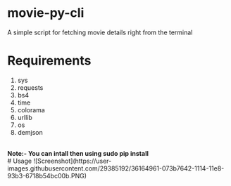 # movie-py-cli
A simple script for fetching movie details right from the terminal

# Requirements
 1. sys 
 2. requests 
 3. bs4 
 4. time  
 5. colorama 
 6. urllib 
 7. os 
 8. demjson
 <br>
<b> Note:- You can intall then using sudo pip install <name of the package></b>
 <br>
# Usage
![Screenshot](https://user-images.githubusercontent.com/29385192/36164961-073b7642-1114-11e8-93b3-6718b54bc00b.PNG)
